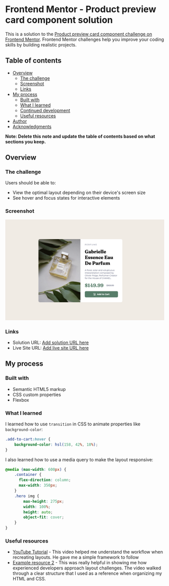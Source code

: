 # Frontend Mentor - Product preview card component solution

This is a solution to the [Product preview card component challenge on Frontend Mentor](https://www.frontendmentor.io/challenges/product-preview-card-component-GO7UmttRfa). Frontend Mentor challenges help you improve your coding skills by building realistic projects. 

## Table of contents

- [Overview](#overview)
  - [The challenge](#the-challenge)
  - [Screenshot](#screenshot)
  - [Links](#links)
- [My process](#my-process)
  - [Built with](#built-with)
  - [What I learned](#what-i-learned)
  - [Continued development](#continued-development)
  - [Useful resources](#useful-resources)
- [Author](#author)
- [Acknowledgments](#acknowledgments)

**Note: Delete this note and update the table of contents based on what sections you keep.**

## Overview

### The challenge

Users should be able to:

- View the optimal layout depending on their device's screen size
- See hover and focus states for interactive elements

### Screenshot

![Solution](/images/solution-image.png)

### Links

- Solution URL: [Add solution URL here](https://your-solution-url.com)
- Live Site URL: [Add live site URL here](https://your-live-site-url.com)

## My process

### Built with

- Semantic HTML5 markup
- CSS custom properties
- Flexbox

### What I learned

I learned how to use `transition` in CSS to animate properties like `background-color`:

```css
.add-to-cart:hover {
    background-color: hsl(158, 42%, 18%); 
}
```

I also learned how to use a media query to make the layout responsive:
```css
@media (max-width: 600px) {
    .container {
      flex-direction: column;
      max-width: 350px;
    }
    .hero img {
        max-height: 275px;
        width: 100%;
        height: auto;
        object-fit: cover;
    }
}
```

### Useful resources

- [YouTube Tutorial](https://www.youtube.com/watch?v=rCBYZ7xn-us&list=PLcZZlEf3w738Bv45a8yI_iIv2OGx_JLvz) - This video helped me understand the workflow when recreating layouts. He gave me a simple framework to follow 
- [Example resource 2](https://www.example.com) - This was really helpful in showing me how experienced developers approach layout challenges. The video walked through a clear structure that I used as a reference when organizing my HTML and CSS.
